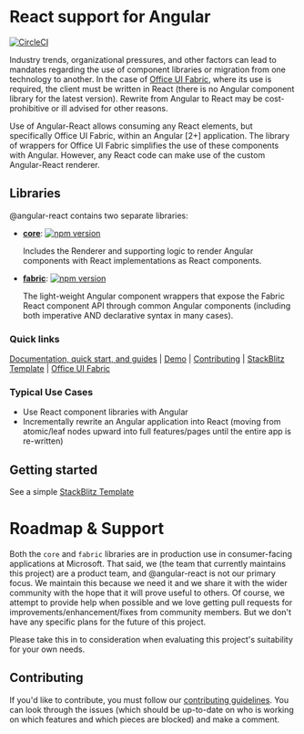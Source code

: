 # React support for Angular

[![CircleCI](https://circleci.com/gh/microsoft/angular-react.svg?style=svg)](https://circleci.com/gh/microsoft/angular-react)

Industry trends, organizational pressures, and other factors can lead to mandates regarding the use of component libraries or migration from one technology to another. In the case of [Office UI Fabric][fab], where its use is required, the client must be written in React (there is no Angular component library for the latest version). Rewrite from Angular to React may be cost-prohibitive or ill advised for other reasons.

Use of Angular-React allows consuming any React elements, but specifically Office UI Fabric, within an Angular [2+] application. The library of wrappers for Office UI Fabric simplifies the use of these components with Angular. However, any React code can make use of the custom Angular-React renderer.

## Libraries

@angular-react contains two separate libraries:

- [**core**][lib-core]: [![npm version](https://badge.fury.io/js/%40angular-react%2Fcore.svg)](https://www.npmjs.com/package/@angular-react/core) 

    Includes the Renderer and supporting logic to render Angular components with React implementations as React components. 

- [**fabric**][lib-fab]: [![npm version](https://badge.fury.io/js/%40angular-react%2Ffabric.svg)](https://www.npmjs.com/package/@angular-react/fabric)
    
    The light-weight Angular component wrappers that expose the Fabric React component API through common Angular components (including both imperative AND declarative syntax in many cases).


### Quick links

[Documentation, quick start, and guides][ard] |
[Demo][ard-demo] |
[Contributing](https://github.com/microsoft/angular-react/blob/master/CONTRIBUTING.md) |
[StackBlitz Template](https://stackblitz.com/edit/angular-react) |
[Office UI Fabric](https://developer.microsoft.com/en-us/fabric)

### Typical Use Cases

- Use React component libraries with Angular
- Incrementally rewrite an Angular application into React 
(moving from atomic/leaf nodes upward into full features/pages until the entire app is re-written)

## Getting started

See a simple [StackBlitz Template](https://stackblitz.com/edit/angular-react)

# Roadmap & Support

Both the `core` and `fabric` libraries are in production use in consumer-facing applications at Microsoft. That said, 
we (the team that currently maintains this project) are a product team, and @angular-react is not our primary focus. 
We maintain this because we need it and we share it with the wider community with the hope that it will prove useful to others.
Of course, we attempt to provide help when possible and we love getting pull requests for 
improvements/enhancement/fixes from community members. But we don't have any specific plans for the future of this project.

Please take this in to consideration when evaluating this project's suitability for your own needs. 

## Contributing

If you'd like to contribute, you must follow our [contributing guidelines](https://github.com/microsoft/angular-react/blob/master/CONTRIBUTING.md).
You can look through the issues (which should be up-to-date on who is working on which features and which pieces are blocked) and make a comment.

[ard]: https://microsoft.github.io/angular-react
[ard-demo]: https://microsoft.github.io/angular-react/demo
[getting-started]: https://microsoft.github.io/angular-react/docs/getting-started
[fab]: https://developer.microsoft.com/en-us/fabric
[fab-c]: https://developer.microsoft.com/en-us/fabric#/components
[lib-core]: ./libs/core/README.md
[lib-fab]: ./libs/fabric/README.md
